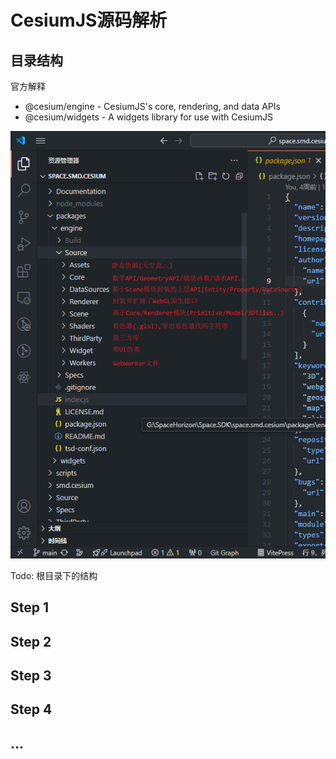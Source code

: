 # CesiumJS源码解析

## 目录结构

官方解释

- @cesium/engine - CesiumJS's core, rendering, and data APIs
- @cesium/widgets - A widgets library for use with CesiumJS

<img src="./images/源码结构.png" style="margin: 0 auto;">

Todo: 根目录下的结构

## Step 1

## Step 2

## Step 3

## Step 4

## ...
